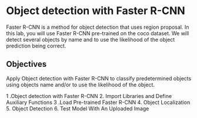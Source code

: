 # Object detection with Faster R-CNN 

Faster R-CNN is a method for object detection that uses region proposal. In this lab, you will use Faster R-CNN pre-trained on the coco dataset. We will detect several objects by name and to use the likelihood of the object prediction being correct.

## Objectives
Apply Object detection with Faster R-CNN to classify predetermined objects using objects name and/or to use the likelihood of the object.

1 .Object detection with Faster R-CNN
2. Import Libraries and Define Auxiliary Functions
3 .Load Pre-trained Faster R-CNN
4. Object Localization
5. Object Detection
6. Test Model With An Uploaded Image
